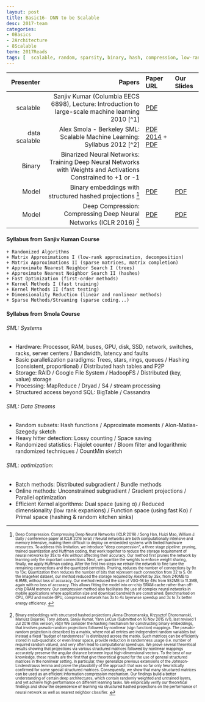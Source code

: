 ```yaml
---
layout: post
title: Basic16- DNN to be Scalable 
desc: 2017-team
categories:
- 0Basics
- 2Architecture
- 8Scalable
term: 2017Reads
tags: [  scalable, random, sparsity, binary, hash, compression, low-rank, distributed, dimension reduction, pruning, sketch, Parallel ]
---
```


| Presenter | Papers | Paper URL|  Our Slides |
| -----: | -------------------------------------: | :----- | :----- |
|  scalable  | Sanjiv Kumar (Columbia EECS 6898), Lecture: Introduction to large-scale machine learning 2010 [^1]| [PDF](http://www.sanjivk.com/EECS6898/) | |
| data scalable | Alex Smola - Berkeley SML: Scalable Machine Learning:  Syllabus 2012 [^2]  | [PDF 2014](http://alex.smola.org/teaching/berkeley2012/syllabus.html) + [PDF](http://alex.smola.org/teaching/aaai2014/AAAI2014.pdf)|  |
| Binary | Binarized Neural Networks: Training Deep Neural Networks with Weights and Activations Constrained to +1 or -1 | | | 
| Model | Binary embeddings with structured hashed projections [^3] | [PDF](https://arxiv.org/abs/1511.05212) | [PDF]({{site.baseurl}}/MoreTalksTeam/Un17/Tobin-BinaryEmbedding.pdf) |
| Model |  Deep Compression: Compressing Deep Neural Networks (ICLR 2016) [^4]| [PDF](https://arxiv.org/abs/1510.00149) |  [PDF]({{site.baseurl}}/MoreTalksTeam/Un17/Muthu-Compression.pdf) | 


####  Syllabus from Sanjiv Kuman Course 

```
+ Randomized Algorithms
+ Matrix Approximations I (low-rank approximation, decomposition)
+ Matrix Approximations II (sparse matrices, matrix completion)
+ Approximate Nearest Neighbor Search I (trees)
+ Approximate Nearest Neighbor Search II (hashes)
+ Fast Optimization (first-order methods)
+ Kernel Methods I (fast training)
+ Kernel Methods II (fast testing)
+ Dimensionality Reduction (linear and nonlinear methods)
+ Sparse Methods/Streaming (sparse coding...)
```


####  Syllabus from Smola Course 

###### SML: Systems
+ Hardware: Processor, RAM, buses, GPU, disk, SSD, network, switches, racks, server centers / Bandwidth, latency and faults
+ Basic parallelization paradigms:  Trees, stars, rings, queues / Hashing (consistent, proportional) / Distributed hash tables and P2P 
+ Storage: RAID / Google File System / HadoopFS / Distributed (key, value) storage
+ Processing:  MapReduce / Dryad / S4 / stream processing
+ Structured access beyond SQL:  BigTable / Cassandra

###### SML: Data Streams
+ Random subsets: Hash functions / Approximate moments / Alon-Matias-Szegedy sketch
+ Heavy hitter detection: Lossy counting / Space saving
+ Randomized statistics: Flajolet counter / Bloom filter and logarithmic randomized techniques / CountMin sketch

###### SML: optimization: 
+ Batch methods:  Distributed subgradient / Bundle methods
+ Online methods: Unconstrained subgradient / Gradient projections / Parallel optimization
+ Efficient Kernel algorithms: Dual space (using α) / Reduced dimensionality (low rank expanions) / Function space (using fast Kα) / Primal space (hashing & random kitchen sinks)






[^3]: <sub><sup> Deep Compression: Compressing Deep Neural Networks (ICLR 2016) / Song Han, Huizi Mao, William J. Dally / conference paper at ICLR 2016 (oral) / Neural networks are both computationally intensive and memory intensive, making them difficult to deploy on embedded systems with limited hardware resources. To address this limitation, we introduce "deep compression", a three stage pipeline: pruning, trained quantization and Huffman coding, that work together to reduce the storage requirement of neural networks by 35x to 49x without affecting their accuracy. Our method first prunes the network by learning only the important connections. Next, we quantize the weights to enforce weight sharing, finally, we apply Huffman coding. After the first two steps we retrain the network to fine tune the remaining connections and the quantized centroids. Pruning, reduces the number of connections by 9x to 13x; Quantization then reduces the number of bits that represent each connection from 32 to 5. On the ImageNet dataset, our method reduced the storage required by AlexNet by 35x, from 240MB to 6.9MB, without loss of accuracy. Our method reduced the size of VGG-16 by 49x from 552MB to 11.3MB, again with no loss of accuracy. This allows fitting the model into on-chip SRAM cache rather than off-chip DRAM memory. Our compression method also facilitates the use of complex neural networks in mobile applications where application size and download bandwidth are constrained. Benchmarked on CPU, GPU and mobile GPU, compressed network has 3x to 4x layerwise speedup and 3x to 7x better energy efficiency. </sup></sub>



[^4]: <sub><sup> Binary embeddings with structured hashed projections /Anna Choromanska, Krzysztof Choromanski, Mariusz Bojarski, Tony Jebara, Sanjiv Kumar, Yann LeCun (Submitted on 16 Nov 2015 (v1), last revised 1 Jul 2016 (this version, v5))/ We consider the hashing mechanism for constructing binary embeddings, that involves pseudo-random projections followed by nonlinear (sign function) mappings. The pseudo-random projection is described by a matrix, where not all entries are independent random variables but instead a fixed "budget of randomness" is distributed across the matrix. Such matrices can be efficiently stored in sub-quadratic or even linear space, provide reduction in randomness usage (i.e. number of required random values), and very often lead to computational speed ups. We prove several theoretical results showing that projections via various structured matrices followed by nonlinear mappings accurately preserve the angular distance between input high-dimensional vectors. To the best of our knowledge, these results are the first that give theoretical ground for the use of general structured matrices in the nonlinear setting. In particular, they generalize previous extensions of the Johnson-Lindenstrauss lemma and prove the plausibility of the approach that was so far only heuristically confirmed for some special structured matrices. Consequently, we show that many structured matrices can be used as an efficient information compression mechanism. Our findings build a better understanding of certain deep architectures, which contain randomly weighted and untrained layers, and yet achieve high performance on different learning tasks. We empirically verify our theoretical findings and show the dependence of learning via structured hashed projections on the performance of neural network as well as nearest neighbor classifier. </sup></sub>